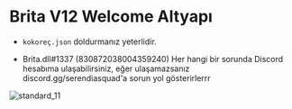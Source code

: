 # Brita V12 Welcome Altyapı

* `kokoreç.json` doldurmanız yeterlidir.

* Brita.dll#1337 (830872038004359240) Her hangi bir sorunda Discord hesabıma ulaşabilirsiniz, eğer ulaşamazsanız discord.gg/serendiasquad'a sorun yol gösterirlerrr



![standard_11](https://user-images.githubusercontent.com/82638394/115013985-6e813800-9eba-11eb-932c-116b56c1c624.gif)
